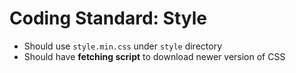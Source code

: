 # Coding Standard: Style

- Should use `style.min.css` under `style` directory
- Should have **fetching script** to download newer version of CSS
